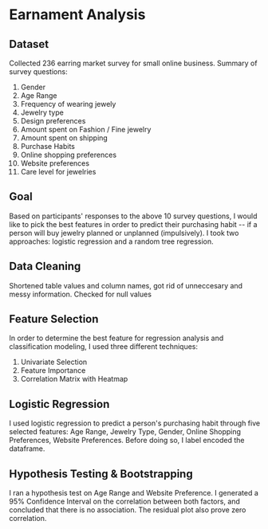 # Earnament Analysis

## Dataset 
Collected 236 earring market survey for small online business. Summary of survey questions:
1. Gender	
2. Age Range	
3. Frequency of wearing jewely
4. Jewelry type
5. Design preferences
6. Amount spent on Fashion / Fine jewelry
7. Amount spent on shipping
8. Purchase Habits
9. Online shopping preferences 
10. Website preferences
11. Care level for jewelries

## Goal
Based on participants' responses to the above 10 survey questions, I would like to pick the best features in order to predict their purchasing habit -- if a person will buy jewelry planned or unplanned (impulsively). I took two approaches: logistic regression and a random tree regression. 

## Data Cleaning
Shortened table values and column names, got rid of unneccesary and messy information.
Checked for null values

## Feature Selection
In order to determine the best feature for regression analysis and classification modeling, I used three different techniques: 
1. Univariate Selection
2. Feature Importance
3. Correlation Matrix with Heatmap

## Logistic Regression
I used logistic regression to predict a person's purchasing habit through five selected features: Age Range, Jewelry Type, Gender, Online Shopping Preferences, Website Preferences. Before doing so, I label encoded the dataframe. 

## Hypothesis Testing & Bootstrapping
I ran a hypothesis test on Age Range and Website Preference. I generated a 95% Confidence Interval on the correlation between both factors, and concluded that there is no association. The residual plot also prove zero correlation.
